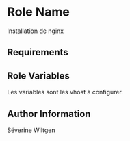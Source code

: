 Role Name
=========

Installation de nginx

Requirements
------------

Role Variables
--------------

Les variables sont les vhost à configurer.


Author Information
------------------

Séverine Wiltgen
